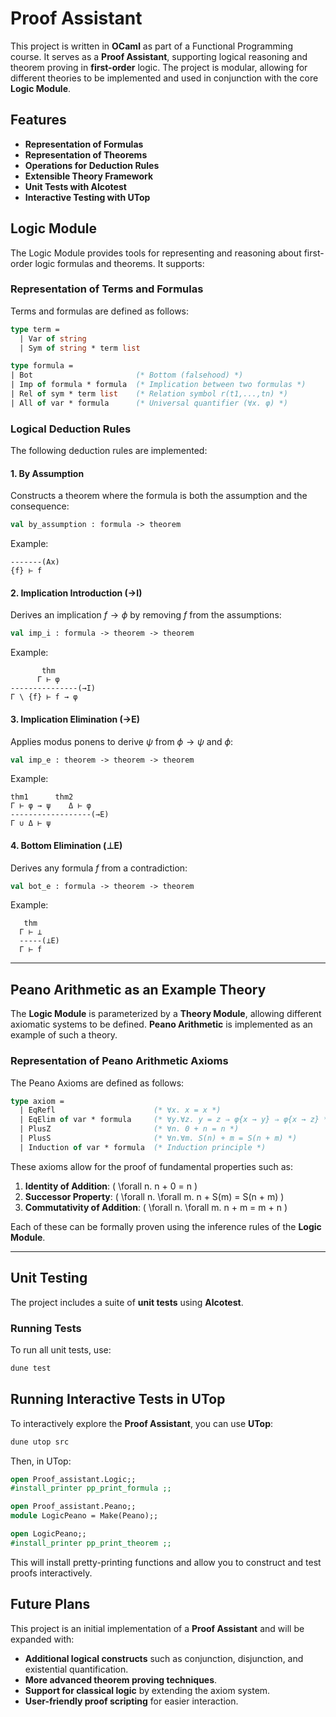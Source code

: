 # Proof Assistant

This project is written in **OCaml** as part of a Functional Programming course. It serves as a **Proof Assistant**, supporting logical reasoning and theorem proving in **first-order** logic. The project is modular, allowing for different theories to be implemented and used in conjunction with the core **Logic Module**.

## Features
- **Representation of Formulas**
- **Representation of Theorems**
- **Operations for Deduction Rules**
- **Extensible Theory Framework**
- **Unit Tests with Alcotest**
- **Interactive Testing with UTop**

## Logic Module
The Logic Module provides tools for representing and reasoning about first-order logic formulas and theorems. It supports:


### Representation of Terms and Formulas
Terms and formulas are defined as follows:

```ocaml
type term =
  | Var of string
  | Sym of string * term list

type formula =
| Bot                       (* Bottom (falsehood) *)
| Imp of formula * formula  (* Implication between two formulas *)
| Rel of sym * term list    (* Relation symbol r(t1,...,tn) *)
| All of var * formula      (* Universal quantifier (∀x. φ) *)
```

### Logical Deduction Rules
The following deduction rules are implemented:

#### 1. **By Assumption**
Constructs a theorem where the formula is both the assumption and the consequence:

```ocaml
val by_assumption : formula -> theorem
```
Example:
```
-------(Ax)
{f} ⊢ f
```

#### 2. **Implication Introduction (→I)**
Derives an implication $f \to \phi$ by removing $f$ from the assumptions:

```ocaml
val imp_i : formula -> theorem -> theorem
```
Example:
```
       thm
      Γ ⊢ φ
---------------(→I)
Γ \ {f} ⊢ f → φ
```

#### 3. **Implication Elimination (→E)**
Applies modus ponens to derive $\psi$ from $\phi \to \psi$ and $\phi$:

```ocaml
val imp_e : theorem -> theorem -> theorem
```
Example:
```
thm1      thm2
Γ ⊢ φ → ψ    Δ ⊢ φ
------------------(→E)
Γ ∪ Δ ⊢ ψ
```

#### 4. **Bottom Elimination (⊥E)**
Derives any formula $f$ from a contradiction:

```ocaml
val bot_e : formula -> theorem -> theorem
```
Example:
```
   thm
  Γ ⊢ ⊥
  -----(⊥E)
  Γ ⊢ f
```

---

## Peano Arithmetic as an Example Theory
The **Logic Module** is parameterized by a **Theory Module**, allowing different axiomatic systems to be defined. **Peano Arithmetic** is implemented as an example of such a theory.

### Representation of Peano Arithmetic Axioms
The Peano Axioms are defined as follows:

```ocaml
type axiom =
  | EqRefl                      (* ∀x. x = x *)
  | EqElim of var * formula     (* ∀y.∀z. y = z ⇒ φ{x → y} ⇒ φ{x → z} *)
  | PlusZ                       (* ∀n. 0 + n = n *)
  | PlusS                       (* ∀n.∀m. S(n) + m = S(n + m) *)
  | Induction of var * formula  (* Induction principle *)
```

These axioms allow for the proof of fundamental properties such as:

1. **Identity of Addition**: \( \forall n. n + 0 = n \)
2. **Successor Property**: \( \forall n. \forall m. n + S(m) = S(n + m) \)
3. **Commutativity of Addition**: \( \forall n. \forall m. n + m = m + n \)

Each of these can be formally proven using the inference rules of the **Logic Module**.

---

## Unit Testing
The project includes a suite of **unit tests** using **Alcotest**.

### Running Tests
To run all unit tests, use:
```sh
dune test
```

## Running Interactive Tests in UTop
To interactively explore the **Proof Assistant**, you can use **UTop**:

```sh
dune utop src
```
<!-- Then, inside UTop, load the test script:

```ocaml
#use "test/test_pp_utop.ml";;
``` -->

Then, in UTop:
```ocaml
open Proof_assistant.Logic;;
#install_printer pp_print_formula ;;

open Proof_assistant.Peano;;
module LogicPeano = Make(Peano);;

open LogicPeano;;
#install_printer pp_print_theorem ;;
```

This will install pretty-printing functions and allow you to construct and test proofs interactively.



## Future Plans
This project is an initial implementation of a **Proof Assistant** and will be expanded with:
- **Additional logical constructs** such as conjunction, disjunction, and existential quantification.
- **More advanced theorem proving techniques**.
- **Support for classical logic** by extending the axiom system.
- **User-friendly proof scripting** for easier interaction.

















